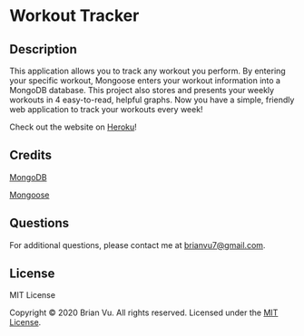 # Workout Tracker

## Description
    
This application allows you to track any workout you perform. By entering your specific workout, Mongoose enters your workout information into a MongoDB database. This project also stores and presents your weekly workouts in 4 easy-to-read, helpful graphs. Now you have a simple, friendly web application to track your workouts every week!

Check out the website on [Heroku](https://hidden-harbor-84321.herokuapp.com/?id=5ea1f3134772da0017ab0837)!

## Credits

[MongoDB](https://www.mongodb.com/)

[Mongoose](https://mongoosejs.com/)

## Questions

For additional questions, please contact me at brianvu7@gmail.com.

## License

MIT License

Copyright © 2020 Brian Vu. All rights reserved. Licensed under the [MIT License](https://github.com/b-vu/workout-tracker/blob/master/LICENSE).
